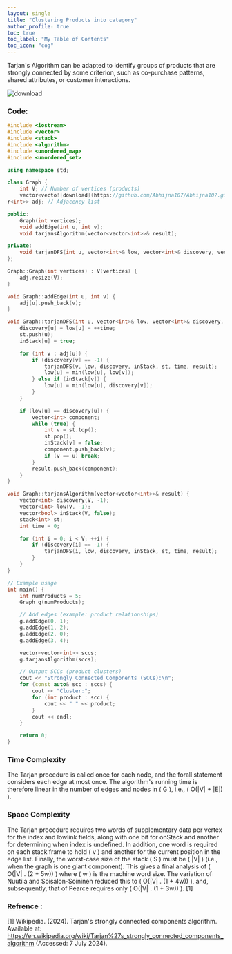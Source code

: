 ```yaml
---
layout: single
title: "Clustering Products into category"
author_profile: true
toc: true
toc_label: "My Table of Contents"
toc_icon: "cog"
---
```



Tarjan's Algorithm can be adapted to identify groups of products that are strongly connected by some criterion, such as co-purchase patterns, shared attributes, or customer interactions.

![download](https://github.com/Abhijna107/Abhijna107.github.io/assets/105065886/6ea9e29f-c5ec-4ea8-8946-832c904e27e4)

### Code:
```cpp
#include <iostream>
#include <vector>
#include <stack>
#include <algorithm>
#include <unordered_map>
#include <unordered_set>

using namespace std;

class Graph {
    int V; // Number of vertices (products)
    vector<vecto![download](https://github.com/Abhijna107/Abhijna107.github.io/assets/105065886/f2a202e1-b976-4ae9-8316-cb54c32ee170)
r<int>> adj; // Adjacency list

public:
    Graph(int vertices);
    void addEdge(int u, int v);
    void tarjansAlgorithm(vector<vector<int>>& result);

private:
    void tarjanDFS(int u, vector<int>& low, vector<int>& discovery, vector<bool>& inStack, stack<int>& st, int& time, vector<vector<int>>& result);
};

Graph::Graph(int vertices) : V(vertices) {
    adj.resize(V);
}

void Graph::addEdge(int u, int v) {
    adj[u].push_back(v);
}

void Graph::tarjanDFS(int u, vector<int>& low, vector<int>& discovery, vector<bool>& inStack, stack<int>& st, int& time, vector<vector<int>>& result) {
    discovery[u] = low[u] = ++time;
    st.push(u);
    inStack[u] = true;

    for (int v : adj[u]) {
        if (discovery[v] == -1) {
            tarjanDFS(v, low, discovery, inStack, st, time, result);
            low[u] = min(low[u], low[v]);
        } else if (inStack[v]) {
            low[u] = min(low[u], discovery[v]);
        }
    }

    if (low[u] == discovery[u]) {
        vector<int> component;
        while (true) {
            int v = st.top();
            st.pop();
            inStack[v] = false;
            component.push_back(v);
            if (v == u) break;
        }
        result.push_back(component);
    }
}

void Graph::tarjansAlgorithm(vector<vector<int>>& result) {
    vector<int> discovery(V, -1);
    vector<int> low(V, -1);
    vector<bool> inStack(V, false);
    stack<int> st;
    int time = 0;

    for (int i = 0; i < V; ++i) {
        if (discovery[i] == -1) {
            tarjanDFS(i, low, discovery, inStack, st, time, result);
        }
    }
}

// Example usage
int main() {
    int numProducts = 5;
    Graph g(numProducts);

    // Add edges (example: product relationships)
    g.addEdge(0, 1);
    g.addEdge(1, 2);
    g.addEdge(2, 0);
    g.addEdge(3, 4);

    vector<vector<int>> sccs;
    g.tarjansAlgorithm(sccs);

    // Output SCCs (product clusters)
    cout << "Strongly Connected Components (SCCs):\n";
    for (const auto& scc : sccs) {
        cout << "Cluster:";
        for (int product : scc) {
            cout << " " << product;
        }
        cout << endl;
    }

    return 0;
}

```
### Time Complexity

The Tarjan procedure is called once for each node, and the forall statement considers each edge at most once. The algorithm's running time is therefore linear in the number of edges and nodes in \( G \), i.e., \( O(|V| + |E|) \).

### Space Complexity

The Tarjan procedure requires two words of supplementary data per vertex for the index and lowlink fields, along with one bit for onStack and another for determining when index is undefined. In addition, one word is required on each stack frame to hold \( v \) and another for the current position in the edge list. Finally, the worst-case size of the stack \( S \) must be \( |V| \) (i.e., when the graph is one giant component). This gives a final analysis of \( O(|V| . (2 + 5w)) \) where \( w \) is the machine word size. The variation of Nuutila and Soisalon-Soininen reduced this to \( O(|V| . (1 + 4w)) \), and, subsequently, that of Pearce requires only \( O(|V| . (1 + 3w)) \). [1]

### Refrence : 

[1] Wikipedia. (2024). Tarjan's strongly connected components algorithm. Available at: https://en.wikipedia.org/wiki/Tarjan%27s_strongly_connected_components_algorithm (Accessed: 7 July 2024).
